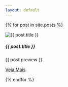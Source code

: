 ```yaml
---
layout: default
---
```


            
  {% for post in site.posts %}
       <div class="card" style="width: 18rem;">
                <img src="{{ post.image }}" class="card-img-top" alt="{{ post.title }}">
                <div class="card-body">
                    <h5 class="card-title">{{ post.title }}</h5>
                    <p class="card-text">{{ post.preview }}</p>
                    <a href="{{ post.url }}">Veja Mais</a>
                </div>
            </div>
 
   
  {% endfor %}


               


         
           
